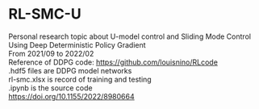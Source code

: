 # RL-SMC-U
Personal research topic about U-model control and Sliding Mode Control Using Deep Deterministic Policy Gradient  
From 2021/09 to 2022/02  
Reference of DDPG code: https://github.com/louisnino/RLcode  
.hdf5 files are DDPG model networks  
rl-smc.xlsx is record of training and testing  
.ipynb is the source code  
<https://doi.org/10.1155/2022/8980664>
